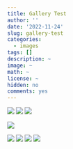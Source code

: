 ```yaml
---
title: Gallery Test
author: ''
date: '2022-11-24'
slug: gallery-test
categories:
  - images
tags: []
description: ~
image: ~
math: ~
license: ~
hidden: no
comments: yes
---
```


![](images/001_ProjectDescription_AR_01.png)
![](images/001_ProjectDescription_AR_02.png)
![](images/001_ProjectDescription_AR_03.png)



![](images/001_ProjectDescription_AR_04.png)



![](images/001_ProjectDescription_AR_05.png)
![](images/001_ProjectDescription_AR_06.png)
![](images/001_ProjectDescription_AR_07.png)
![](images/001_ProjectDescription_AR_08.png)